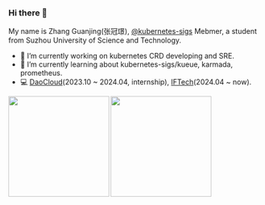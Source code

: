 ### Hi there 👋
My name is Zhang Guanjing(张冠璟), [@kubernetes-sigs](https://github.com/kubernetes-sigs) Mebmer, a student from Suzhou University of Science and Technology.
- 🔭 I’m currently working on kubernetes CRD developing and SRE.
- 🌱 I’m currently learning about kubernetes-sigs/kueue, karmada, prometheus.
- 💻 [DaoCloud](https://daocloud.io)(2023.10 ~ 2024.04, internship), [IFTech](https://iftech.io)(2024.04 ~ now).

<div style="display: flex; gap: 3px;">
  <img height="200px" src="https://github-readme-stats.vercel.app/api?username=B1F030&show_icons=true&theme=vue-dark&count_private=true&hide_rank=true&include_all_commits=true&hide=stars&card_width=200px"><img height="200px" src="https://github-readme-streak-stats.herokuapp.com/?user=B1F030">
<!--   <img height="200px" src="https://github-readme-stats.vercel.app/api/top-langs/?username=B1F030&layout=donut&theme=vue-dark"> -->
</div>
<!--
**B1F030/B1F030** is a ✨ _special_ ✨ repository because its `README.md` (this file) appears on your GitHub profile.

Here are some ideas to get you started:

- 🔭 I’m currently working on ...
- 🌱 I’m currently learning ...
- 👯 I’m looking to collaborate on ...
- 🤔 I’m looking for help with ...
- 💬 Ask me about ...
- 📫 How to reach me: ...
- 😄 Pronouns: ...
- ⚡ Fun fact: ...
-->
